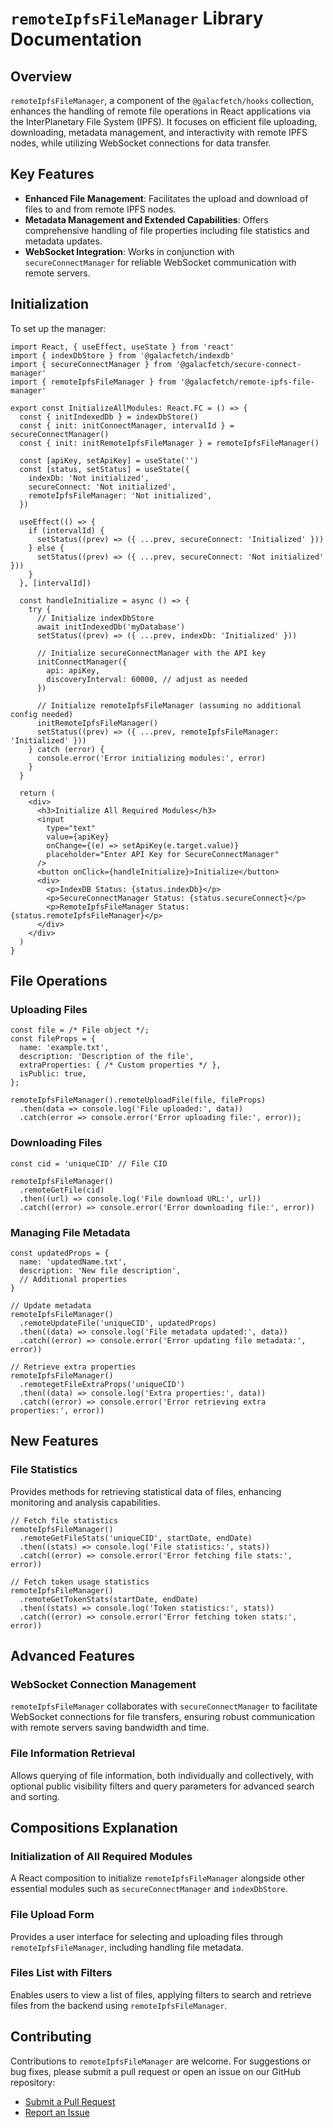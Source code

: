 # `remoteIpfsFileManager` Library Documentation

## Overview

`remoteIpfsFileManager`, a component of the `@galacfetch/hooks` collection, enhances the handling of remote file operations in React applications via the InterPlanetary File System (IPFS). It focuses on efficient file uploading, downloading, metadata management, and interactivity with remote IPFS nodes, while utilizing WebSocket connections for data transfer.

## Key Features

- **Enhanced File Management**: Facilitates the upload and download of files to and from remote IPFS nodes.
- **Metadata Management and Extended Capabilities**: Offers comprehensive handling of file properties including file statistics and metadata updates.
- **WebSocket Integration**: Works in conjunction with `secureConnectManager` for reliable WebSocket communication with remote servers.

## Initialization

To set up the manager:

```tsx
import React, { useEffect, useState } from 'react'
import { indexDbStore } from '@galacfetch/indexdb'
import { secureConnectManager } from '@galacfetch/secure-connect-manager'
import { remoteIpfsFileManager } from '@galacfetch/remote-ipfs-file-manager'

export const InitializeAllModules: React.FC = () => {
  const { initIndexedDb } = indexDbStore()
  const { init: initConnectManager, intervalId } = secureConnectManager()
  const { init: initRemoteIpfsFileManager } = remoteIpfsFileManager()

  const [apiKey, setApiKey] = useState('')
  const [status, setStatus] = useState({
    indexDb: 'Not initialized',
    secureConnect: 'Not initialized',
    remoteIpfsFileManager: 'Not initialized',
  })

  useEffect(() => {
    if (intervalId) {
      setStatus((prev) => ({ ...prev, secureConnect: 'Initialized' }))
    } else {
      setStatus((prev) => ({ ...prev, secureConnect: 'Not initialized' }))
    }
  }, [intervalId])

  const handleInitialize = async () => {
    try {
      // Initialize indexDbStore
      await initIndexedDb('myDatabase')
      setStatus((prev) => ({ ...prev, indexDb: 'Initialized' }))

      // Initialize secureConnectManager with the API key
      initConnectManager({
        api: apiKey,
        discoveryInterval: 60000, // adjust as needed
      })

      // Initialize remoteIpfsFileManager (assuming no additional config needed)
      initRemoteIpfsFileManager()
      setStatus((prev) => ({ ...prev, remoteIpfsFileManager: 'Initialized' }))
    } catch (error) {
      console.error('Error initializing modules:', error)
    }
  }

  return (
    <div>
      <h3>Initialize All Required Modules</h3>
      <input
        type="text"
        value={apiKey}
        onChange={(e) => setApiKey(e.target.value)}
        placeholder="Enter API Key for SecureConnectManager"
      />
      <button onClick={handleInitialize}>Initialize</button>
      <div>
        <p>IndexDB Status: {status.indexDb}</p>
        <p>SecureConnectManager Status: {status.secureConnect}</p>
        <p>RemoteIpfsFileManager Status: {status.remoteIpfsFileManager}</p>
      </div>
    </div>
  )
}
```

## File Operations

### Uploading Files

```tsx
const file = /* File object */;
const fileProps = {
  name: 'example.txt',
  description: 'Description of the file',
  extraProperties: { /* Custom properties */ },
  isPublic: true,
};

remoteIpfsFileManager().remoteUploadFile(file, fileProps)
  .then(data => console.log('File uploaded:', data))
  .catch(error => console.error('Error uploading file:', error));
```

### Downloading Files

```tsx
const cid = 'uniqueCID' // File CID

remoteIpfsFileManager()
  .remoteGetFile(cid)
  .then((url) => console.log('File download URL:', url))
  .catch((error) => console.error('Error downloading file:', error))
```

### Managing File Metadata

```tsx
const updatedProps = {
  name: 'updatedName.txt',
  description: 'New file description',
  // Additional properties
}

// Update metadata
remoteIpfsFileManager()
  .remoteUpdateFile('uniqueCID', updatedProps)
  .then((data) => console.log('File metadata updated:', data))
  .catch((error) => console.error('Error updating file metadata:', error))

// Retrieve extra properties
remoteIpfsFileManager()
  .remotegetFileExtraProps('uniqueCID')
  .then((data) => console.log('Extra properties:', data))
  .catch((error) => console.error('Error retrieving extra properties:', error))
```

## New Features

### File Statistics

Provides methods for retrieving statistical data of files, enhancing monitoring and analysis capabilities.

```tsx
// Fetch file statistics
remoteIpfsFileManager()
  .remoteGetFileStats('uniqueCID', startDate, endDate)
  .then((stats) => console.log('File statistics:', stats))
  .catch((error) => console.error('Error fetching file stats:', error))

// Fetch token usage statistics
remoteIpfsFileManager()
  .remoteGetTokenStats(startDate, endDate)
  .then((stats) => console.log('Token statistics:', stats))
  .catch((error) => console.error('Error fetching token stats:', error))
```

## Advanced Features

### WebSocket Connection Management

`remoteIpfsFileManager` collaborates with `secureConnectManager` to facilitate WebSocket connections for file transfers, ensuring robust communication with remote servers saving bandwidth and time.

### File Information Retrieval

Allows querying of file information, both individually and collectively, with optional public visibility filters and query parameters for advanced search and sorting.

## Compositions Explanation

### Initialization of All Required Modules

A React composition to initialize `remoteIpfsFileManager` alongside other essential modules such as `secureConnectManager` and `indexDbStore`.

### File Upload Form

Provides a user interface for selecting and uploading files through `remoteIpfsFileManager`, including handling file metadata.

### Files List with Filters

Enables users to view a list of files, applying filters to search and retrieve files from the backend using `remoteIpfsFileManager`.

## Contributing

Contributions to `remoteIpfsFileManager` are welcome. For suggestions or bug fixes, please submit a pull request or open an issue on our GitHub repository:

- [Submit a Pull Request](https://github.com/Interplanetary-Share/ipfs-client-galacfetch/pulls)
- [Report an Issue](https://github.com/Interplanetary-Share/ipfs-client-galacfetch/issues)
